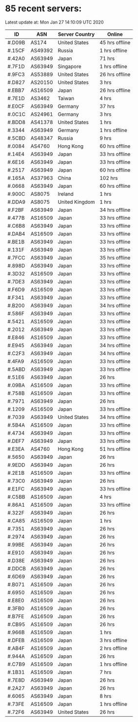 # 85 recent servers:

Latest update at: Mon Jan 27 14:10:09 UTC 2020

| ID | ASN | Server Country | Online |
| -- | --- | -------------- | ------ |
| #.D09B | AS174 | United States | 45 hrs offline |
| #.15CF | AS49392 | Russia | 1 hrs offline |
| #.42A0 | AS63949 | Japan | 71 hrs |
| #.7F1D | AS63949 | Singapore | 1 hrs offline |
| #.9FC3 | AS53889 | United States | 26 hrs offline |
| #.D827 | AS20150 | United States | 3 hrs |
| #.EBB7 | AS16509 | Japan | 26 hrs offline |
| #.7E1D | AS3462 | Taiwan | 4 hrs |
| #.E0CF | AS63949 | Germany | 37 hrs |
| #.0C1C | AS24961 | Germany | 3 hrs |
| #.BDD8 | AS41378 | United States | 1 hrs |
| #.3344 | AS63949 | Germany | 1 hrs offline |
| #.5CBD | AS48347 | Russia | 9 hrs |
| #.0084 | AS4760 | Hong Kong | 60 hrs offline |
| #.14E4 | AS63949 | Japan | 33 hrs offline |
| #.6E16 | AS63949 | Japan | 33 hrs offline |
| #.2517 | AS63949 | Japan | 60 hrs offline |
| #.165A | AS37963 | China | 102 hrs |
| #.0668 | AS63949 | Japan | 60 hrs offline |
| #.900C | AS8075 | Ireland | 1 hrs |
| #.DDA9 | AS8075 | United Kingdom | 1 hrs |
| #.F2BF | AS63949 | Japan | 34 hrs offline |
| #.477B | AS16509 | Japan | 33 hrs offline |
| #.C6B8 | AS63949 | Japan | 33 hrs offline |
| #.DAB4 | AS16509 | Japan | 33 hrs offline |
| #.BE1B | AS63949 | Japan | 33 hrs offline |
| #.131F | AS63949 | Japan | 33 hrs offline |
| #.7FCC | AS63949 | Japan | 35 hrs offline |
| #.898D | AS63949 | Japan | 33 hrs offline |
| #.3D32 | AS16509 | Japan | 33 hrs offline |
| #.7DE3 | AS63949 | Japan | 33 hrs offline |
| #.F6D9 | AS16509 | Japan | 33 hrs offline |
| #.F341 | AS63949 | Japan | 33 hrs offline |
| #.B200 | AS63949 | Japan | 34 hrs offline |
| #.586F | AS63949 | Japan | 33 hrs offline |
| #.5421 | AS16509 | Japan | 33 hrs offline |
| #.2012 | AS63949 | Japan | 33 hrs offline |
| #.E846 | AS16509 | Japan | 33 hrs offline |
| #.E945 | AS63949 | Japan | 34 hrs offline |
| #.C2F3 | AS63949 | Japan | 34 hrs offline |
| #.4FA9 | AS16509 | Japan | 33 hrs offline |
| #.5ABD | AS63949 | Japan | 33 hrs offline |
| #.51E6 | AS63949 | Japan | 26 hrs |
| #.09BA | AS16509 | Japan | 33 hrs offline |
| #.758B | AS16509 | Japan | 33 hrs offline |
| #.7971 | AS63949 | Japan | 26 hrs |
| #.1209 | AS16509 | Japan | 33 hrs offline |
| #.7039 | AS63949 | United States | 34 hrs offline |
| #.5B4A | AS16509 | Japan | 33 hrs offline |
| #.4734 | AS63949 | Japan | 33 hrs offline |
| #.DEF7 | AS63949 | Japan | 33 hrs offline |
| #.E3EA | AS4760 | Hong Kong | 51 hrs offline |
| #.5650 | AS63949 | Japan | 26 hrs |
| #.9EDD | AS63949 | Japan | 26 hrs |
| #.2E1B | AS16509 | Japan | 33 hrs offline |
| #.73C0 | AS63949 | Japan | 26 hrs |
| #.E1FC | AS63949 | Japan | 33 hrs offline |
| #.C5BB | AS16509 | Japan | 4 hrs |
| #.86A1 | AS16509 | Japan | 33 hrs offline |
| #.322F | AS63949 | Japan | 26 hrs |
| #.CA85 | AS16509 | Japan | 1 hrs |
| #.7351 | AS63949 | Japan | 26 hrs |
| #.2974 | AS63949 | Japan | 26 hrs |
| #.99BE | AS63949 | Japan | 26 hrs |
| #.E910 | AS63949 | Japan | 26 hrs |
| #.D38E | AS63949 | Japan | 26 hrs |
| #.DDCB | AS63949 | Japan | 26 hrs |
| #.6D69 | AS63949 | Japan | 26 hrs |
| #.B071 | AS16509 | Japan | 26 hrs |
| #.6950 | AS16509 | Japan | 26 hrs |
| #.E8E0 | AS16509 | Japan | 26 hrs |
| #.3FB0 | AS16509 | Japan | 26 hrs |
| #.B7FE | AS16509 | Japan | 26 hrs |
| #.CB95 | AS16509 | Japan | 26 hrs |
| #.966B | AS16509 | Japan | 1 hrs |
| #.DFEB | AS16509 | Japan | 3 hrs offline |
| #.AB4F | AS16509 | Japan | 2 hrs offline |
| #.944A | AS16509 | Japan | 26 hrs |
| #.C7B9 | AS16509 | Japan | 1 hrs offline |
| #.1B31 | AS16509 | Japan | 7 hrs |
| #.7E8D | AS63949 | Japan | 26 hrs |
| #.2A27 | AS63949 | Japan | 26 hrs |
| #.6065 | AS63949 | Japan | 8 hrs |
| #.73FE | AS16509 | Japan | 1 hrs offline |
| #.72F6 | AS63949 | United States | 26 hrs |

